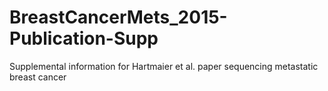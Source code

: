 # BreastCancerMets_2015-Publication-Supp
Supplemental information for Hartmaier et al. paper sequencing metastatic breast cancer
